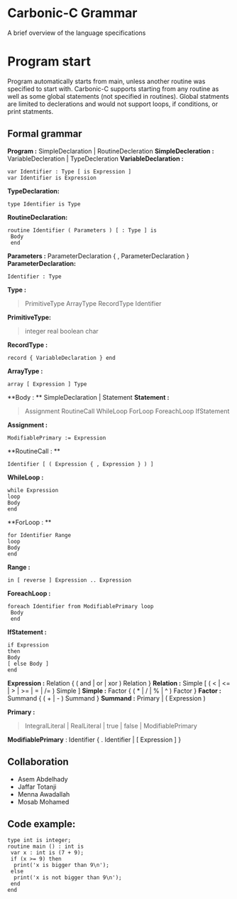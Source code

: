 # Carbonic-C Grammar
 A brief overview of the language specifications

# Program start
Program automatically starts from main, unless another routine was specified to start with. Carbonic-C supports starting from any routine as well as some global statements (not specified in routines). Global statments are limited to declerations and would not support loops, if conditions, or print statments.

## Formal grammar
**Program :**  SimpleDeclaration | RoutineDecleration
**SimpleDecleration :** VariableDecleration | TypeDecleration
**VariableDeclaration :**
```
var Identifier : Type [ is Expression ]
var Identifier is Expression
```

**TypeDeclaration:**
```
type Identifier is Type
```
**RoutineDeclaration:**
```
routine Identifier ( Parameters ) [ : Type ] is
 Body
 end
```
**Parameters :** ParameterDeclaration { , ParameterDeclaration }
**ParameterDeclaration:**
```
Identifier : Type
```
**Type :**
> PrimitiveType
 ArrayType
 RecordType
 Identifier

**PrimitiveType:**
>integer
real
boolean
char

**RecordType :**
```
record { VariableDeclaration } end
```
**ArrayType :**
```
array [ Expression ] Type
```
**Body : **  SimpleDeclaration | Statement
**Statement :**
> Assignment
RoutineCall
WhileLoop
ForLoop
ForeachLoop
IfStatement

**Assignment :**
```
ModifiablePrimary := Expression
```
**RoutineCall : **
```
Identifier [ ( Expression { , Expression } ) ]
```
**WhileLoop :**
```
while Expression
loop
Body
end
```
**ForLoop : **
```
for Identifier Range
loop
Body
end
```
**Range :**
```
in [ reverse ] Expression .. Expression
```

**ForeachLoop :** 
```
foreach Identifier from ModifiablePrimary loop
 Body
 end
```

**IfStatement :**
```
if Expression
then
Body
[ else Body ]
end
```
**Expression :** Relation { ( and | or | xor ) Relation }
**Relation :** Simple [ ( < | <= | > | >= | = | /= ) Simple ]
**Simple :** Factor { ( * | / | % | ^ ) Factor }
__Factor :__ Summand { ( + | - ) Summand }
__Summand :__ Primary | ( Expression )

**Primary :**
> IntegralLiteral
 | RealLiteral
 | true | false
 | ModifiablePrimary

**ModifiablePrimary** : Identifier { . Identifier | [ Expression ] }

## Collaboration
- Asem Abdelhady
- Jaffar Totanji
- Menna Awadallah
- Mosab Mohamed
## Code example:

```
type int is integer;
routine main () : int is
 var x : int is (7 + 9);
 if (x >= 9) then
  print('x is bigger than 9\n');
 else
  print('x is not bigger than 9\n');
 end
end
```